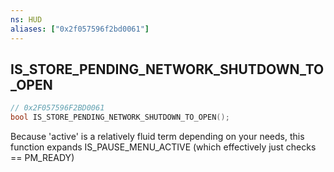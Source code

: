 ```yaml
---
ns: HUD
aliases: ["0x2f057596f2bd0061"]
---
```

## IS_STORE_PENDING_NETWORK_SHUTDOWN_TO_OPEN

```c
// 0x2F057596F2BD0061
bool IS_STORE_PENDING_NETWORK_SHUTDOWN_TO_OPEN();
```

Because 'active' is a relatively fluid term depending on your needs, this function expands IS_PAUSE_MENU_ACTIVE (which effectively just checks == PM_READY)

